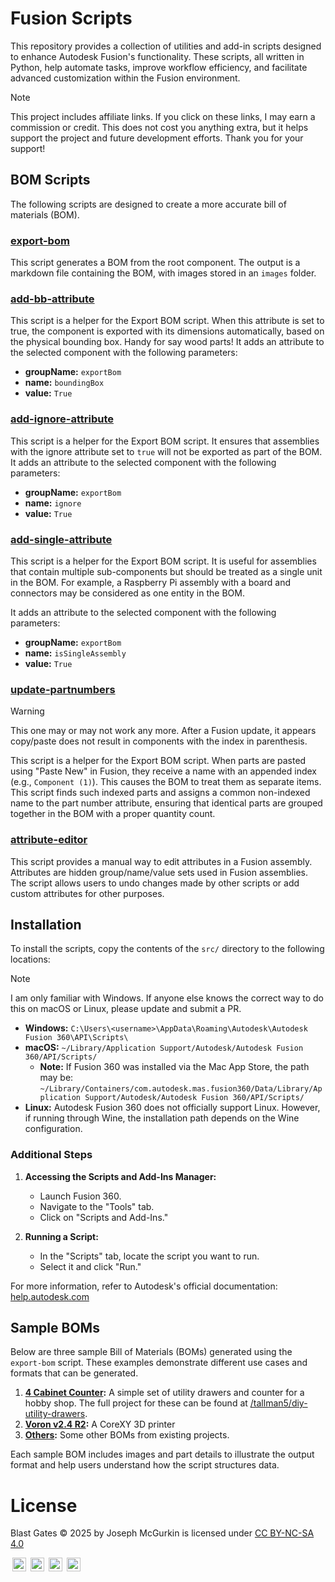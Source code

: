 # Fusion Scripts

This repository provides a collection of utilities and add-in scripts designed to enhance Autodesk Fusion's functionality. These scripts, all written in Python, help automate tasks, improve workflow efficiency, and facilitate advanced customization within the Fusion environment.

> [!NOTE]
> This project includes affiliate links. If you click on these links, I may earn a commission or credit. This does not cost you anything extra, but it helps support the project and future development efforts. Thank you for your support!

## BOM Scripts

The following scripts are designed to create a more accurate bill of materials (BOM).

### [export-bom](src/export-bom/export-bom.py)

This script generates a BOM from the root component.
The output is a markdown file containing the BOM, with images stored in an `images` folder.

### [add-bb-attribute](src/add-bb-attribute/add-bb-attribute.py)

This script is a helper for the Export BOM script.
When this attribute is set to true, the component is exported with its dimensions automatically, based on the physical bounding box.
Handy for say wood parts!
It adds an attribute to the selected component with the following parameters:

- **groupName:** `exportBom`
- **name:** `boundingBox`
- **value:** `True`

### [add-ignore-attribute](src/add-ignore-attribute/add-ignore-attribute.py)

This script is a helper for the Export BOM script. It ensures that assemblies with the ignore attribute set to `true` will not be exported as part of the BOM. It adds an attribute to the selected component with the following parameters:

- **groupName:** `exportBom`
- **name:** `ignore`
- **value:** `True`

### [add-single-attribute](src/add-single-attribute/add-single-attribute.py)

This script is a helper for the Export BOM script. It is useful for assemblies that contain multiple sub-components but should be treated as a single unit in the BOM. For example, a Raspberry Pi assembly with a board and connectors may be considered as one entity in the BOM.

It adds an attribute to the selected component with the following parameters:

- **groupName:** `exportBom`
- **name:** `isSingleAssembly`
- **value:** `True`

### [update-partnumbers](src/update-partnumbers/update-partnumbers.py)

> [!WARNING]
This one may or may not work any more. After a Fusion update, it appears copy/paste does not result in components with the index in parenthesis.

This script is a helper for the Export BOM script. When parts are pasted using "Paste New" in Fusion, they receive a name with an appended index (e.g., `Component (1)`). This causes the BOM to treat them as separate items. This script finds such indexed parts and assigns a common non-indexed name to the part number attribute, ensuring that identical parts are grouped together in the BOM with a proper quantity count.

### [attribute-editor](src/attribute-editor/attribute-editor.py)

This script provides a manual way to edit attributes in a Fusion assembly. Attributes are hidden group/name/value sets used in Fusion assemblies. The script allows users to undo changes made by other scripts or add custom attributes for other purposes.

## Installation

To install the scripts, copy the contents of the `src/` directory to the following locations:

> [!NOTE]
> I am only familiar with Windows. If anyone else knows the correct way to do this on macOS or Linux, please update and submit a PR.

- **Windows:** `C:\Users\<username>\AppData\Roaming\Autodesk\Autodesk Fusion 360\API\Scripts\`
- **macOS:** `~/Library/Application Support/Autodesk/Autodesk Fusion 360/API/Scripts/`
  - **Note:** If Fusion 360 was installed via the Mac App Store, the path may be:
    `~/Library/Containers/com.autodesk.mas.fusion360/Data/Library/Application Support/Autodesk/Autodesk Fusion 360/API/Scripts/`
- **Linux:** Autodesk Fusion 360 does not officially support Linux. However, if running through Wine, the installation path depends on the Wine configuration.

### Additional Steps

1. **Accessing the Scripts and Add-Ins Manager:**

   - Launch Fusion 360.
   - Navigate to the "Tools" tab.
   - Click on "Scripts and Add-Ins."

2. **Running a Script:**

   - In the "Scripts" tab, locate the script you want to run.
   - Select it and click "Run."

For more information, refer to Autodesk's official documentation: [help.autodesk.com](https://help.autodesk.com/view/fusion360/ENU/)

## Sample BOMs

Below are three sample Bill of Materials (BOMs) generated using the `export-bom` script. These examples demonstrate different use cases and formats that can be generated.

1. **[4 Cabinet Counter](sample-boms/4-cabinet-counter/4-cabinet-counter-bom.md):** A simple set of utility drawers and counter for a hobby shop. The full project for these can be found at [/tallman5/diy-utility-drawers](https://github.com/tallman5/diy-utility-drawers).
1. **[Voron v2.4 R2](sample-boms/voron-2.4-r2/voron-2.4r2-bom.md):** A CoreXY 3D printer
1. **[Others](sample-boms/):** Some other BOMs from existing projects.

Each sample BOM includes images and part details to illustrate the output format and help users understand how the script structures data.

# License
Blast Gates © 2025 by Joseph McGurkin is licensed under [CC BY-NC-SA 4.0](https://creativecommons.org/licenses/by-nc-sa/4.0/?ref=chooser-v1)


<img style="height:22px!important;margin-left:3px;" src="https://mirrors.creativecommons.org/presskit/icons/cc.svg?ref=chooser-v1" alt="">
<img style="height:22px!important;margin-left:3px;" src="https://mirrors.creativecommons.org/presskit/icons/by.svg?ref=chooser-v1" alt="">
<img style="height:22px!important;margin-left:3px;" src="https://mirrors.creativecommons.org/presskit/icons/nc.svg?ref=chooser-v1" alt="">
<img style="height:22px!important;margin-left:3px;" src="https://mirrors.creativecommons.org/presskit/icons/sa.svg?ref=chooser-v1" alt="">
